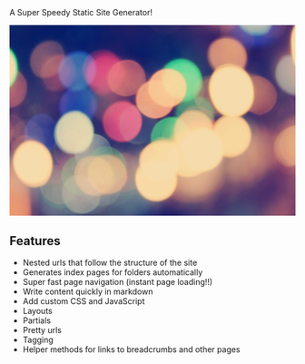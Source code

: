 <div class="gradient-text display-l text-center">A Super Speedy Static Site Generator!</div>

![Hazy Lights](/images/lights.jpg)

## Features

* Nested urls that follow the structure of the site
* Generates index pages for folders automatically
* Super fast page navigation (instant page loading!!)
* Write content quickly in markdown
* Add custom CSS and JavaScript
* Layouts
* Partials
* Pretty urls
* Tagging
* Helper methods for links to breadcrumbs and other pages